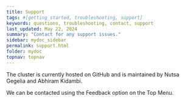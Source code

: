 ```yaml
---
title: Support
tags: #[getting_started, troubleshooting, support]
keywords: questions, troubleshooting, contact, support
last_updated: May 22, 2024
summary: "Contact for any support issues."
sidebar: mydoc_sidebar
permalink: support.html
folder: mydoc
topnav: topnav
---
```


The cluster is currently hosted on GitHub and is maintained by Nutsa Gegelia and Abhiram Kidambi. 

We can be contacted using the Feedback option on the Top Menu.